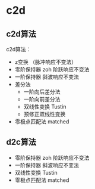 # c2d

## c2d算法
c2d算法：

- z变换 （脉冲响应不变法）
- 零阶保持器 zoh 阶跃响应不变法
- 一阶保持器 斜波响应不变法
- 差分法
	- 一阶向后差分法
	- 一阶向前差分法
	- 双线性变换 Tustin
	- 预修正双线性变换
- 零极点匹配法 matched

## d2c算法

- 零阶保持器 zoh 阶跃响应不变法
- 一阶保持器 斜波响应不变法
- 双线性变换 Tustin
- 零极点匹配法 matched

